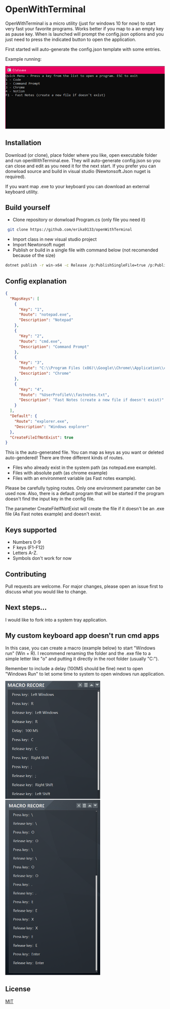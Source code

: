 # OpenWithTerminal

OpenWithTerminal is a micro utility (just for windows 10 for now) to start very fast your favorite programs. Works better if you map to a an empty key as pause key.
When is launched will prompt the config.json options and you just need to press the indicated button to open the application.

First started will auto-generate the config.json template with some entries.

Example running:

<img src="https://github.com/erika9133/openWithTerminal/blob/master/gitResources/programRunning.png" >


## Installation

Download (or clone), place folder where you like, open executable folder and run openWithTerminal.exe. They will auto-generate config.json so you can close and edit as you need it for the next start. If you prefer you can donwload source and build in visual studio (Newtonsoft.Json nuget is required).

If you want map .exe to your keyboard you can download an external keyboard utility.

## Build yourself
* Clone repository or donwload Program.cs (only file you need it)

```bash
 git clone https://github.com/erika9133/openWithTerminal
```
* Import class in new visual studio project
* Import Newtonsoft nuget
* Publish or build in a single file with command below (not recomended because of the size)

```bash
dotnet publish -r win-x64 -c Release /p:PublishSingleFile=true /p:PublishTrimmed=true
```

## Config explanation

```json
{
  "MapsKeys": [
    {
      "Key": "1",
      "Route": "notepad.exe",
      "Description": "Notepad"
    },
    {
      "Key": "2",
      "Route": "cmd.exe",
      "Description": "Command Prompt"
    },
    {
      "Key": "3",
      "Route": "C:\\Program Files (x86)\\Google\\Chrome\\Application\\chrome.exe",
      "Description": "Chrome"
    },
    {
      "Key": "4",
      "Route": "%UserProfile%\\fastnotes.txt",
      "Description": "Fast Notes (create a new file if doesn't exist)"
    }
  ],
  "Default": {
    "Route": "explorer.exe",
    "Description": "Windows explorer"
  },
  "CreateFileIfNotExist": true
}

```
This is the auto-generated file. You can map as keys as you want or deleted auto-gendered!
There are three different kinds of routes.
* Files who already exist in the system path (as notepad.exe example). 
* Files with absolute path (as chrome example)
* Files with an environment variable (as Fast notes example).

Please be carefully typing routes. Only one environment parameter can be used now.
Also, there is a default program that will be started if the program doesn't find the input key in the config file.

The parameter CreateFileIfNotExist will create the file if it doesn't be an .exe file (As Fast notes example) and doesn't exist.



## Keys supported
* Numbers 0-9
* F keys (F1-F12)
* Letters A-Z.
* Symbols don't work for now

## Contributing
Pull requests are welcome. For major changes, please open an issue first to discuss what you would like to change.

## Next steps...
I would like to fork into a system tray application.

## My custom keyboard app doesn't run cmd apps
In this case, you can create a macro (example below) to start "Windows run" (Win + R). I recommend renaming the folder and the .exe file to a simple letter like "o" and putting it directly in the root folder (usually "C:").

Remember to include a delay (100MS should be fine) next to open "Windows Run" to let some time to system to open windows run application.

<img src="https://github.com/erika9133/openWithTerminal/blob/master/gitResources/macro1.png" width="300">
<img src="https://github.com/erika9133/openWithTerminal/blob/master/gitResources/macro2.png" width="300">

## License
[MIT](https://choosealicense.com/licenses/mit/)
